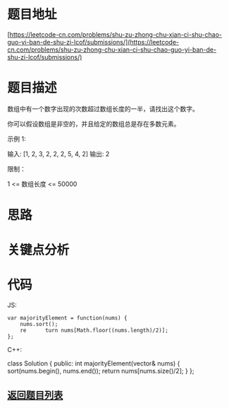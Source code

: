 # 题目地址

[https://leetcode-cn.com/problems/shu-zu-zhong-chu-xian-ci-shu-chao-guo-yi-ban-de-shu-zi-lcof/submissions/](https://leetcode-cn.com/problems/shu-zu-zhong-chu-xian-ci-shu-chao-guo-yi-ban-de-shu-zi-lcof/submissions/)

# 题目描述

数组中有一个数字出现的次数超过数组长度的一半，请找出这个数字。

 

你可以假设数组是非空的，并且给定的数组总是存在多数元素。

 

示例 1:

输入: [1, 2, 3, 2, 2, 2, 5, 4, 2]
输出: 2
 

限制：

1 <= 数组长度 <= 50000
# 思路

# 关键点分析

# 代码
JS:

    var majorityElement = function(nums) {
        nums.sort();
        re      turn nums[Math.floor((nums.length)/2)];
    };

C++:

class Solution {
    public:
        int majorityElement(vector<int>& nums) {
            sort(nums.begin(), nums.end());
            return nums[nums.size()/2];
        }
    };
## [返回题目列表](../../README.md)